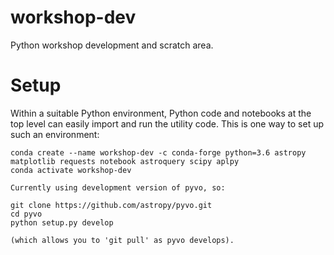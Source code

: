 # workshop-dev
Python workshop development and scratch area.
# Setup
Within a suitable Python environment, Python code and notebooks at the top level can easily import and run the utility code.  This is one way to set up such an environment:
```
conda create --name workshop-dev -c conda-forge python=3.6 astropy matplotlib requests notebook astroquery scipy aplpy 
conda activate workshop-dev

Currently using development version of pyvo, so:

git clone https://github.com/astropy/pyvo.git
cd pyvo
python setup.py develop

(which allows you to 'git pull' as pyvo develops).
```
